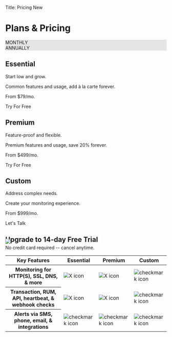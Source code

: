 Title: Pricing New

<div class="container-fluid bg-very-light-gray pt-5">
  <div class="container pricing">
    <div class="row">
      <div class="col pt-4 mr-4">
        <h1>Plans &amp; Pricing</h1>
        <div class="row p-1 rounded" style="background-color: #E5E5E5;">
          <div class="col"><span class="btn btn-outline btn-sm border-0">MONTHLY</span></div>
          <div class="col"><span class="btn btn-outline btn-sm btn-success">ANNUALLY</span></div>
        </div>
      </div>
      <div class="col p-4 mx-4">
        <h2>Essential</h2>
        <p class="mb-2">Start low and grow.</p>
        <p class="light">Common features and usage, add à la carte forever.</p>
        <p class="from">From <span class="price">$79/mo.</span></p>
        <div class="btn btn-success w-100">Try For Free</div>
      </div>
      <div class="col p-4 highlighted mx-4">
        <h2>Premium</h2>
        <p class="mb-2">Feature-proof and flexible.</p>
        <p class="light">Premium features and usage, save 20% forever.</p>
        <p class="from">From <span class="price">$499/mo.</span></p>
        <div class="btn btn-success w-100">Try For Free</div>
      </div>
      <div class="col p-4 ml-4">
        <h2>Custom</h2>
        <p class="mb-2">Address complex needs.</p>
        <p class="light">Create your monitoring experience.</p>
        <p class="from">From <span class="price">$999/mo.</span></p>
        <div class="btn btn-success w-100">Let's Talk</div>
      </div>
    </div>
    <div class="row text-center my-5">
      <div class="col">
        <h2 class="mb-0 upgrade">Upgrade to 14-day Free Trial</h2>
        <img src="{static}/images/upgrade_underline.svg" style="margin-top: -32px;"/>
        <p class="light" style="margin-top: -13px;">No credit card required -- cancel anytime.</p>
      </div>
    </div>
    <div class="row">
      <table class="table table-striped table-borderless mx-auto text-center w-75">
        <thead>
          <tr>
            <th scope="col" class="text-left">Key Features</th>
            <th scope="col">Essential</th>
            <th scope="col">Premium</th>
            <th scope="col">Custom</th>
          </tr>
        </thead>
        <tbody>
          <tr>
            <th scope="row" class="light text-left">Monitoring for HTTP(S), SSL, DNS, & more</th>
            <td><img src="{static}/images/pricing-new-no.svg" alt="X icon"></td>
            <td><img src="{static}/images/pricing-new-no.svg" alt="X icon"></td>
            <td><img src="{static}/images/pricing-new-yes.svg" alt="checkmark icon"></td>
          </tr>
          <tr>
            <th scope="row" class="light text-left">Transaction, RUM, API, heartbeat, & webhook checks</th>
            <td><img src="{static}/images/pricing-new-no.svg" alt="X icon"></td>
            <td><img src="{static}/images/pricing-new-no.svg" alt="X icon"></td>
            <td><img src="{static}/images/pricing-new-yes.svg" alt="checkmark icon"></td>
          </tr>
          <tr>
            <th scope="row" class="light text-left">Alerts via SMS, phone, email, & integrations </th>
            <td><img src="{static}/images/pricing-new-yes.svg" alt="checkmark icon"></td>
            <td><img src="{static}/images/pricing-new-yes.svg" alt="checkmark icon"></td>
            <td><img src="{static}/images/pricing-new-yes.svg" alt="checkmark icon"></td>
          </tr>
        </tbody>
      </table>
    </div>
  </div>
</div>